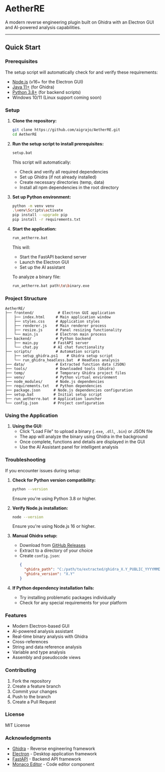 # AetherRE

A modern reverse engineering plugin built on Ghidra with an Electron GUI and AI-powered analysis capabilities.

---

## Quick Start

### Prerequisites

The setup script will automatically check for and verify these requirements:

- [Node.js](https://nodejs.org/) (v16+ for the Electron GUI)
- [Java 11+](https://adoptium.net/) (for Ghidra)
- [Python 3.8+](https://www.python.org/) (for backend scripts)
- Windows 10/11 (Linux support coming soon)

### Setup

1. **Clone the repository:**
   ```sh
   git clone https://github.com/aigrajo/AetherRE.git
   cd AetherRE
   ```

2. **Run the setup script to install prerequisites:**
   ```sh
   setup.bat
   ```
   This script will automatically:
   - Check and verify all required dependencies
   - Set up Ghidra (if not already installed)
   - Create necessary directories (temp, data)
   - Install all npm dependencies in the root directory

3. **Set up Python environment:**
   ```sh
   python -m venv venv
   .\venv\Scripts\activate
   pip install --upgrade pip
   pip install -r requirements.txt
   ```

4. **Start the application:**
   ```sh
   run_aetherre.bat
   ```
   This will:
   - Start the FastAPI backend server
   - Launch the Electron GUI
   - Set up the AI assistant

   To analyze a binary file:
   ```sh
   run_aetherre.bat path\to\binary.exe
   ```

### Project Structure

```
AetherRE/
├── frontend/           # Electron GUI application
│   ├── index.html     # Main application window
│   ├── styles.css     # Application styles
│   ├── renderer.js    # Main renderer process
│   ├── resize.js      # Panel resizing functionality
│   └── main.js        # Electron main process
├── backend/           # Python backend
│   ├── main.py       # FastAPI server
│   └── chat.py       # AI chat functionality
├── scripts/           # Automation scripts
│   ├── setup_ghidra.ps1    # Ghidra setup script
│   └── run_ghidra_headless.bat  # Headless analysis
├── data/              # Extracted function data (JSON)
├── tools/             # Downloaded tools (Ghidra)
├── temp/              # Temporary Ghidra project files
├── venv/              # Python virtual environment
├── node_modules/      # Node.js dependencies
├── requirements.txt   # Python dependencies
├── package.json      # Node.js dependencies configuration
├── setup.bat         # Initial setup script
├── run_aetherre.bat  # Application launcher
└── config.json       # Project configuration
```

### Using the Application

1. **Using the GUI:**
   - Click "Load File" to upload a binary (`.exe`, `.dll`, `.bin`) or JSON file
   - The app will analyze the binary using Ghidra in the background
   - Once complete, functions and details are displayed in the GUI
   - Use the AI Assistant panel for intelligent analysis

### Troubleshooting

If you encounter issues during setup:

1. **Check for Python version compatibility:**
   ```sh
   python --version
   ```
   Ensure you're using Python 3.8 or higher.

2. **Verify Node.js installation:**
   ```sh
   node --version
   ```
   Ensure you're using Node.js 16 or higher.

3. **Manual Ghidra setup:**
   - Download from [GitHub Releases](https://github.com/NationalSecurityAgency/ghidra/releases)
   - Extract to a directory of your choice
   - Create `config.json`:
     ```json
     {
       "ghidra_path": "C:/path/to/extracted/ghidra_X.Y_PUBLIC_YYYYMMDD",
       "ghidra_version": "X.Y"
     }
     ```

4. **If Python dependency installation fails:**
   - Try installing problematic packages individually
   - Check for any special requirements for your platform

### Features

- Modern Electron-based GUI 
- AI-powered analysis assistant
- Real-time binary analysis with Ghidra
- Cross-references
- String and data reference analysis
- Variable and type analysis
- Assembly and pseudocode views

### Contributing

1. Fork the repository
2. Create a feature branch
3. Commit your changes
4. Push to the branch
5. Create a Pull Request

### License

MIT License

### Acknowledgments

- [Ghidra](https://github.com/NationalSecurityAgency/ghidra) - Reverse engineering framework
- [Electron](https://www.electronjs.org/) - Desktop application framework
- [FastAPI](https://fastapi.tiangolo.com/) - Backend API framework
- [Monaco Editor](https://microsoft.github.io/monaco-editor/) - Code editor component
